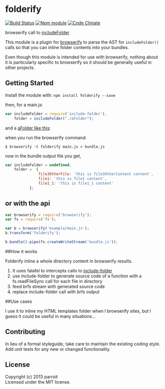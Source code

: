 # folderify
[![Build Status](https://secure.travis-ci.org/parroit/folderify.png?branch=master)](http://travis-ci.org/parroit/folderify)  [![Npm module](https://badge.fury.io/js/folderify.png)](https://npmjs.org/package/folderify) [![Code Climate](https://codeclimate.com/github/parroit/folderify.png)](https://codeclimate.com/github/parroit/folderify)

browserify call to [includeFolder](https://github.com/parroit/include-folder)


This module is a plugin for [browserify](http://browserify.org) to parse the AST
for `includeFolder()` calls so that you can inline folder contents into your
bundles.

Even though this module is intended for use with browserify, nothing about it is
particularly specific to browserify so it should be generally useful in other
projects.

## Getting Started
Install the module with: `npm install folderify --save`

then, for a main.js:

``` js
var includeFolder = require('include-folder'),
    folder = includeFolder("./aFolder");
```

and a [aFolder like this](https://github.com/parroit/include-folder/tree/master/test/files):


when you run the browserify command:

```
$ browserify -t folderify main.js > bundle.js
```

now in the bundle output file you get,

``` js
var includeFolder = undefined,
    folder =  {
               file3OtherFile: 'this is file3OtherContent content',
               file1: 'this is file1 content',
               file1_1: 'this is file1_1 content'
           };
```


## or with the api

``` js
var browserify = require('browserify');
var fs = require('fs');

var b = browserify('example/main.js');
b.transform('folderify');

b.bundle().pipe(fs.createWriteStream('bundle.js'));
```




##How it works

Folderify inline a whole directory content in browserify results.

1. It uses falafel to intercepts calls to [include-folder](https://github.com/parroit/include-folder)
2. use include-folder to generate source code of a function with a fs.readFileSync call for each file in directory
3. feed brfs stream with generated source code
4. replace include-folder call with brfs output


##Use cases

I use it to inline my HTML templates folder when I browserify
 sites, but I guess it could be useful in many situations...



## Contributing
In lieu of a formal styleguide, take care to maintain the existing coding style.
Add unit tests for any new or changed functionality.


## License
Copyright (c) 2013 parroit  
Licensed under the MIT license.

